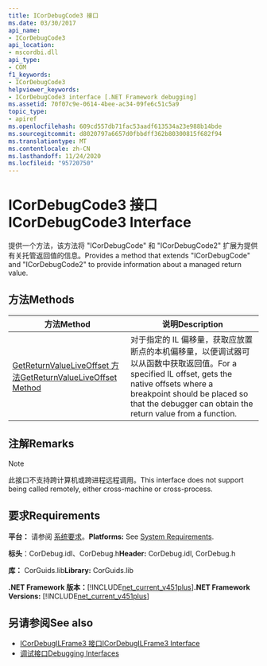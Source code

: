 ```yaml
---
title: ICorDebugCode3 接口
ms.date: 03/30/2017
api_name:
- ICorDebugCode3
api_location:
- mscordbi.dll
api_type:
- COM
f1_keywords:
- ICorDebugCode3
helpviewer_keywords:
- ICorDebugCode3 interface [.NET Framework debugging]
ms.assetid: 70f07c9e-0614-4bee-ac34-09fe6c51c5a9
topic_type:
- apiref
ms.openlocfilehash: 609cd557db71fac53aadf613534a23e988b14bde
ms.sourcegitcommit: d8020797a6657d0fbbdff362b80300815f682f94
ms.translationtype: MT
ms.contentlocale: zh-CN
ms.lasthandoff: 11/24/2020
ms.locfileid: "95720750"
---
```

# <a name="icordebugcode3-interface"></a><span data-ttu-id="d77e6-102">ICorDebugCode3 接口</span><span class="sxs-lookup"><span data-stu-id="d77e6-102">ICorDebugCode3 Interface</span></span>

<span data-ttu-id="d77e6-103">提供一个方法，该方法将 "ICorDebugCode" 和 "ICorDebugCode2" 扩展为提供有关托管返回值的信息。</span><span class="sxs-lookup"><span data-stu-id="d77e6-103">Provides a method that extends "ICorDebugCode" and "ICorDebugCode2" to provide information about a managed return value.</span></span>  
  
## <a name="methods"></a><span data-ttu-id="d77e6-104">方法</span><span class="sxs-lookup"><span data-stu-id="d77e6-104">Methods</span></span>  
  
|<span data-ttu-id="d77e6-105">方法</span><span class="sxs-lookup"><span data-stu-id="d77e6-105">Method</span></span>|<span data-ttu-id="d77e6-106">说明</span><span class="sxs-lookup"><span data-stu-id="d77e6-106">Description</span></span>|  
|------------|-----------------|  
|[<span data-ttu-id="d77e6-107">GetReturnValueLiveOffset 方法</span><span class="sxs-lookup"><span data-stu-id="d77e6-107">GetReturnValueLiveOffset Method</span></span>](icordebugcode3-getreturnvalueliveoffset-method.md)|<span data-ttu-id="d77e6-108">对于指定的 IL 偏移量，获取应放置断点的本机偏移量，以便调试器可以从函数中获取返回值。</span><span class="sxs-lookup"><span data-stu-id="d77e6-108">For a specified IL offset, gets the native offsets where a breakpoint should be placed so that the debugger can obtain the return value from a function.</span></span>|  
  
## <a name="remarks"></a><span data-ttu-id="d77e6-109">注解</span><span class="sxs-lookup"><span data-stu-id="d77e6-109">Remarks</span></span>  
  
> [!NOTE]
> <span data-ttu-id="d77e6-110">此接口不支持跨计算机或跨进程远程调用。</span><span class="sxs-lookup"><span data-stu-id="d77e6-110">This interface does not support being called remotely, either cross-machine or cross-process.</span></span>  
  
## <a name="requirements"></a><span data-ttu-id="d77e6-111">要求</span><span class="sxs-lookup"><span data-stu-id="d77e6-111">Requirements</span></span>  

 <span data-ttu-id="d77e6-112">**平台：** 请参阅 [系统要求](../../get-started/system-requirements.md)。</span><span class="sxs-lookup"><span data-stu-id="d77e6-112">**Platforms:** See [System Requirements](../../get-started/system-requirements.md).</span></span>  
  
 <span data-ttu-id="d77e6-113">**标头**：CorDebug.idl、CorDebug.h</span><span class="sxs-lookup"><span data-stu-id="d77e6-113">**Header:** CorDebug.idl, CorDebug.h</span></span>  
  
 <span data-ttu-id="d77e6-114">**库：** CorGuids.lib</span><span class="sxs-lookup"><span data-stu-id="d77e6-114">**Library:** CorGuids.lib</span></span>  
  
 <span data-ttu-id="d77e6-115">**.NET Framework 版本：**[!INCLUDE[net_current_v451plus](../../../../includes/net-current-v451plus-md.md)]</span><span class="sxs-lookup"><span data-stu-id="d77e6-115">**.NET Framework Versions:** [!INCLUDE[net_current_v451plus](../../../../includes/net-current-v451plus-md.md)]</span></span>  
  
## <a name="see-also"></a><span data-ttu-id="d77e6-116">另请参阅</span><span class="sxs-lookup"><span data-stu-id="d77e6-116">See also</span></span>

- [<span data-ttu-id="d77e6-117">ICorDebugILFrame3 接口</span><span class="sxs-lookup"><span data-stu-id="d77e6-117">ICorDebugILFrame3 Interface</span></span>](icordebugilframe3-interface.md)
- [<span data-ttu-id="d77e6-118">调试接口</span><span class="sxs-lookup"><span data-stu-id="d77e6-118">Debugging Interfaces</span></span>](debugging-interfaces.md)
